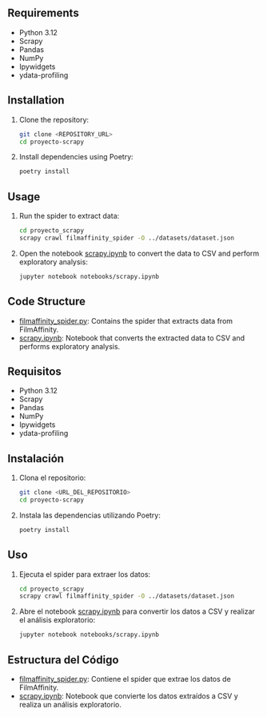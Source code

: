 ## Requirements

- Python 3.12
- Scrapy
- Pandas
- NumPy
- Ipywidgets
- ydata-profiling

## Installation

1. Clone the repository:
    ```sh
    git clone <REPOSITORY_URL>
    cd proyecto-scrapy
    ```

2. Install dependencies using Poetry:
    ```sh
    poetry install
    ```

## Usage

1. Run the spider to extract data:
    ```sh
    cd proyecto_scrapy
    scrapy crawl filmaffinity_spider -O ../datasets/dataset.json
    ```

2. Open the notebook [scrapy.ipynb](http://_vscodecontentref_/10) to convert the data to CSV and perform exploratory analysis:
    ```sh
    jupyter notebook notebooks/scrapy.ipynb
    ```

## Code Structure

- [filmaffinity_spider.py](http://_vscodecontentref_/11): Contains the spider that extracts data from FilmAffinity.
- [scrapy.ipynb](http://_vscodecontentref_/12): Notebook that converts the extracted data to CSV and performs exploratory analysis.



## Requisitos

- Python 3.12
- Scrapy
- Pandas
- NumPy
- Ipywidgets
- ydata-profiling

## Instalación

1. Clona el repositorio:
    ```sh
    git clone <URL_DEL_REPOSITORIO>
    cd proyecto-scrapy
    ```

2. Instala las dependencias utilizando Poetry:
    ```sh
    poetry install
    ```

## Uso

1. Ejecuta el spider para extraer los datos:
    ```sh
    cd proyecto_scrapy
    scrapy crawl filmaffinity_spider -O ../datasets/dataset.json
    ```

2. Abre el notebook [scrapy.ipynb](http://_vscodecontentref_/10) para convertir los datos a CSV y realizar el análisis exploratorio:
    ```sh
    jupyter notebook notebooks/scrapy.ipynb
    ```

## Estructura del Código

- [filmaffinity_spider.py](http://_vscodecontentref_/11): Contiene el spider que extrae los datos de FilmAffinity.
- [scrapy.ipynb](http://_vscodecontentref_/12): Notebook que convierte los datos extraídos a CSV y realiza un análisis exploratorio.
